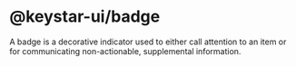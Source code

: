 # @keystar-ui/badge

A badge is a decorative indicator used to either call attention to an item or
for communicating non-actionable, supplemental information.
